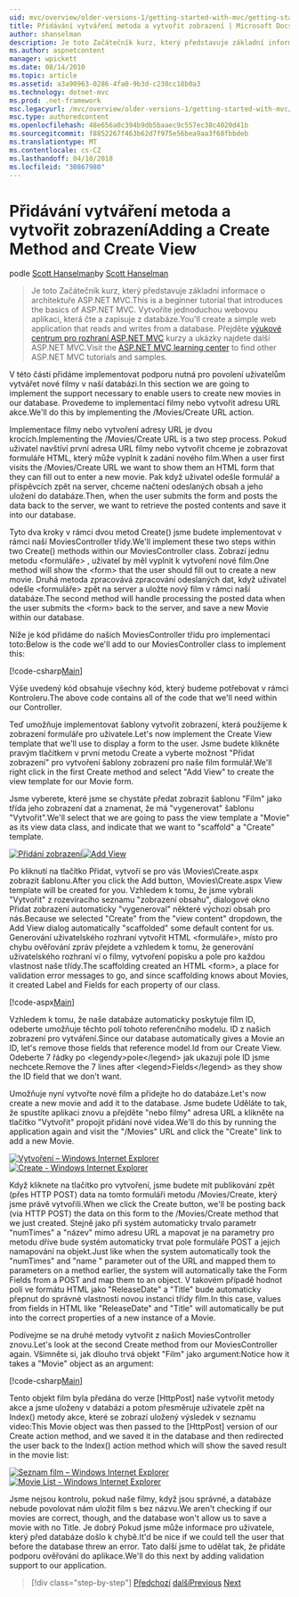 ```yaml
---
uid: mvc/overview/older-versions-1/getting-started-with-mvc/getting-started-with-mvc-part6
title: Přidávání vytváření metoda a vytvořit zobrazení | Microsoft Docs
author: shanselman
description: Je toto Začátečník kurz, který představuje základní informace o architektuře ASP.NET MVC. Vytvoření jednoduché webové aplikace, která čte a zapisuje z databáze.
ms.author: aspnetcontent
manager: wpickett
ms.date: 08/14/2010
ms.topic: article
ms.assetid: a3a90963-0286-4fa0-9b3d-c230cc18b0a3
ms.technology: dotnet-mvc
ms.prod: .net-framework
msc.legacyurl: /mvc/overview/older-versions-1/getting-started-with-mvc/getting-started-with-mvc-part6
msc.type: authoredcontent
ms.openlocfilehash: 48e656a0c394b9db5baaec9c557ec38c4020d41b
ms.sourcegitcommit: f8852267f463b62d7f975e56bea9aa3f68fbbdeb
ms.translationtype: MT
ms.contentlocale: cs-CZ
ms.lasthandoff: 04/10/2018
ms.locfileid: "30867980"
---
```

<a name="adding-a-create-method-and-create-view"></a><span data-ttu-id="6d38d-104">Přidávání vytváření metoda a vytvořit zobrazení</span><span class="sxs-lookup"><span data-stu-id="6d38d-104">Adding a Create Method and Create View</span></span>
====================
<span data-ttu-id="6d38d-105">podle [Scott Hanselman](https://github.com/shanselman)</span><span class="sxs-lookup"><span data-stu-id="6d38d-105">by [Scott Hanselman](https://github.com/shanselman)</span></span>

> <span data-ttu-id="6d38d-106">Je toto Začátečník kurz, který představuje základní informace o architektuře ASP.NET MVC.</span><span class="sxs-lookup"><span data-stu-id="6d38d-106">This is a beginner tutorial that introduces the basics of ASP.NET MVC.</span></span> <span data-ttu-id="6d38d-107">Vytvoříte jednoduchou webovou aplikaci, která čte a zapisuje z databáze.</span><span class="sxs-lookup"><span data-stu-id="6d38d-107">You'll create a simple web application that reads and writes from a database.</span></span> <span data-ttu-id="6d38d-108">Přejděte [výukové centrum pro rozhraní ASP.NET MVC](../../../index.md) kurzy a ukázky najdete další ASP.NET MVC.</span><span class="sxs-lookup"><span data-stu-id="6d38d-108">Visit the [ASP.NET MVC learning center](../../../index.md) to find other ASP.NET MVC tutorials and samples.</span></span>


<span data-ttu-id="6d38d-109">V této části přidáme implementovat podporu nutná pro povolení uživatelům vytvářet nové filmy v naší databázi.</span><span class="sxs-lookup"><span data-stu-id="6d38d-109">In this section we are going to implement the support necessary to enable users to create new movies in our database.</span></span> <span data-ttu-id="6d38d-110">Provedeme to implementací filmy nebo vytvořit adresu URL akce.</span><span class="sxs-lookup"><span data-stu-id="6d38d-110">We'll do this by implementing the /Movies/Create URL action.</span></span>

<span data-ttu-id="6d38d-111">Implementace filmy nebo vytvoření adresy URL je dvou krocích.</span><span class="sxs-lookup"><span data-stu-id="6d38d-111">Implementing the /Movies/Create URL is a two step process.</span></span> <span data-ttu-id="6d38d-112">Pokud uživatel navštíví první adresa URL filmy nebo vytvořit chceme je zobrazovat formuláře HTML, který může vyplnit k zadání nového film.</span><span class="sxs-lookup"><span data-stu-id="6d38d-112">When a user first visits the /Movies/Create URL we want to show them an HTML form that they can fill out to enter a new movie.</span></span> <span data-ttu-id="6d38d-113">Pak když uživatel odešle formulář a příspěvcích zpět na server, chceme načtení odeslaných obsah a jeho uložení do databáze.</span><span class="sxs-lookup"><span data-stu-id="6d38d-113">Then, when the user submits the form and posts the data back to the server, we want to retrieve the posted contents and save it into our database.</span></span>

<span data-ttu-id="6d38d-114">Tyto dva kroky v rámci dvou metod Create() jsme budete implementovat v rámci naší MoviesController třídy.</span><span class="sxs-lookup"><span data-stu-id="6d38d-114">We'll implement these two steps within two Create() methods within our MoviesController class.</span></span> <span data-ttu-id="6d38d-115">Zobrazí jednu metodu &lt;formuláře&gt; , uživatel by měl vyplnit k vytvoření nové film.</span><span class="sxs-lookup"><span data-stu-id="6d38d-115">One method will show the &lt;form&gt; that the user should fill out to create a new movie.</span></span> <span data-ttu-id="6d38d-116">Druhá metoda zpracovává zpracování odeslaných dat, když uživatel odešle &lt;formuláře&gt; zpět na server a uložte nový film v rámci naší databáze.</span><span class="sxs-lookup"><span data-stu-id="6d38d-116">The second method will handle processing the posted data when the user submits the &lt;form&gt; back to the server, and save a new Movie within our database.</span></span>

<span data-ttu-id="6d38d-117">Níže je kód přidáme do našich MoviesController třídu pro implementaci toto:</span><span class="sxs-lookup"><span data-stu-id="6d38d-117">Below is the code we'll add to our MoviesController class to implement this:</span></span>

[!code-csharp[Main](getting-started-with-mvc-part6/samples/sample1.cs)]

<span data-ttu-id="6d38d-118">Výše uvedený kód obsahuje všechny kód, který budeme potřebovat v rámci Kontroleru.</span><span class="sxs-lookup"><span data-stu-id="6d38d-118">The above code contains all of the code that we'll need within our Controller.</span></span>

<span data-ttu-id="6d38d-119">Teď umožňuje implementovat šablony vytvořit zobrazení, která použijeme k zobrazení formuláře pro uživatele.</span><span class="sxs-lookup"><span data-stu-id="6d38d-119">Let's now implement the Create View template that we'll use to display a form to the user.</span></span> <span data-ttu-id="6d38d-120">Jsme budete klikněte pravým tlačítkem v první metodu Create a vyberte možnost "Přidat zobrazení" pro vytvoření šablony zobrazení pro naše film formulář.</span><span class="sxs-lookup"><span data-stu-id="6d38d-120">We'll right click in the first Create method and select "Add View" to create the view template for our Movie form.</span></span>

<span data-ttu-id="6d38d-121">Jsme vyberete, které jsme se chystáte předat zobrazit šablonu "Film" jako třída jeho zobrazení dat a znamenat, že má "vygenerovat" šablonu "Vytvořit".</span><span class="sxs-lookup"><span data-stu-id="6d38d-121">We'll select that we are going to pass the view template a "Movie" as its view data class, and indicate that we want to "scaffold" a "Create" template.</span></span>

<span data-ttu-id="6d38d-122">[![Přidání zobrazení](getting-started-with-mvc-part6/_static/image2.png)](getting-started-with-mvc-part6/_static/image1.png)</span><span class="sxs-lookup"><span data-stu-id="6d38d-122">[![Add View](getting-started-with-mvc-part6/_static/image2.png)](getting-started-with-mvc-part6/_static/image1.png)</span></span>

<span data-ttu-id="6d38d-123">Po kliknutí na tlačítko Přidat, vytvoří se pro vás \Movies\Create.aspx zobrazit šablonu.</span><span class="sxs-lookup"><span data-stu-id="6d38d-123">After you click the Add button, \Movies\Create.aspx View template will be created for you.</span></span> <span data-ttu-id="6d38d-124">Vzhledem k tomu, že jsme vybrali "Vytvořit" z rozevíracího seznamu "zobrazení obsahu", dialogové okno Přidat zobrazení automaticky "vygeneroval" některé výchozí obsah pro nás.</span><span class="sxs-lookup"><span data-stu-id="6d38d-124">Because we selected "Create" from the "view content" dropdown, the Add View dialog automatically "scaffolded" some default content for us.</span></span> <span data-ttu-id="6d38d-125">Generování uživatelského rozhraní vytvořit HTML &lt;formuláře&gt;, místo pro chybu ověřování zpráv přejdete a vzhledem k tomu, že generování uživatelského rozhraní ví o filmy, vytvoření popisku a pole pro každou vlastnost naše třídy.</span><span class="sxs-lookup"><span data-stu-id="6d38d-125">The scaffolding created an HTML &lt;form&gt;, a place for validation error messages to go, and since scaffolding knows about Movies, it created Label and Fields for each property of our class.</span></span>

[!code-aspx[Main](getting-started-with-mvc-part6/samples/sample2.aspx)]

<span data-ttu-id="6d38d-126">Vzhledem k tomu, že naše databáze automaticky poskytuje film ID, odeberte umožňuje těchto polí tohoto referenčního modelu. ID z našich zobrazení pro vytváření.</span><span class="sxs-lookup"><span data-stu-id="6d38d-126">Since our database automatically gives a Movie an ID, let's remove those fields that reference model.Id from our Create View.</span></span> <span data-ttu-id="6d38d-127">Odeberte 7 řádky po &lt;legendy&gt;pole&lt;/legend&gt; jak ukazují pole ID jsme nechcete.</span><span class="sxs-lookup"><span data-stu-id="6d38d-127">Remove the 7 lines after &lt;legend&gt;Fields&lt;/legend&gt; as they show the ID field that we don't want.</span></span>

<span data-ttu-id="6d38d-128">Umožňuje nyní vytvořte nové film a přidejte ho do databáze.</span><span class="sxs-lookup"><span data-stu-id="6d38d-128">Let's now create a new movie and add it to the database.</span></span> <span data-ttu-id="6d38d-129">Jsme budete Uděláte to tak, že spustíte aplikaci znovu a přejděte "nebo filmy" adresa URL a klikněte na tlačítko "Vytvořit" propojit přidání nové videa.</span><span class="sxs-lookup"><span data-stu-id="6d38d-129">We'll do this by running the application again and visit the "/Movies" URL and click the "Create" link to add a new Movie.</span></span>

<span data-ttu-id="6d38d-130">[![Vytvoření – Windows Internet Explorer](getting-started-with-mvc-part6/_static/image4.png)](getting-started-with-mvc-part6/_static/image3.png)</span><span class="sxs-lookup"><span data-stu-id="6d38d-130">[![Create - Windows Internet Explorer](getting-started-with-mvc-part6/_static/image4.png)](getting-started-with-mvc-part6/_static/image3.png)</span></span>

<span data-ttu-id="6d38d-131">Když kliknete na tlačítko pro vytvoření, jsme budete mít publikování zpět (přes HTTP POST) data na tomto formuláři metodu /Movies/Create, který jsme právě vytvořili.</span><span class="sxs-lookup"><span data-stu-id="6d38d-131">When we click the Create button, we'll be posting back (via HTTP POST) the data on this form to the /Movies/Create method that we just created.</span></span> <span data-ttu-id="6d38d-132">Stejně jako při systém automaticky trvalo parametr "numTimes" a "název" mimo adresu URL a mapovat je na parametry pro metodu dříve bude systém automaticky trvat pole formuláře POST a jejich namapování na objekt.</span><span class="sxs-lookup"><span data-stu-id="6d38d-132">Just like when the system automatically took the "numTimes" and "name " parameter out of the URL and mapped them to parameters on a method earlier, the system will automatically take the Form Fields from a POST and map them to an object.</span></span> <span data-ttu-id="6d38d-133">V takovém případě hodnot polí ve formátu HTML jako "ReleaseDate" a "Title" bude automaticky přepnut do správné vlastnosti novou instanci třídy film.</span><span class="sxs-lookup"><span data-stu-id="6d38d-133">In this case, values from fields in HTML like "ReleaseDate" and "Title" will automatically be put into the correct properties of a new instance of a Movie.</span></span>

<span data-ttu-id="6d38d-134">Podívejme se na druhé metody vytvořit z našich MoviesController znovu.</span><span class="sxs-lookup"><span data-stu-id="6d38d-134">Let's look at the second Create method from our MoviesController again.</span></span> <span data-ttu-id="6d38d-135">Všimněte si, jak dlouho trvá objekt "Film" jako argument:</span><span class="sxs-lookup"><span data-stu-id="6d38d-135">Notice how it takes a "Movie" object as an argument:</span></span>

[!code-csharp[Main](getting-started-with-mvc-part6/samples/sample3.cs)]

<span data-ttu-id="6d38d-136">Tento objekt film byla předána do verze [HttpPost] naše vytvořit metody akce a jsme uloženy v databázi a potom přesměruje uživatele zpět na Index() metody akce, které se zobrazí uložený výsledek v seznamu video:</span><span class="sxs-lookup"><span data-stu-id="6d38d-136">This Movie object was then passed to the [HttpPost] version of our Create action method, and we saved it in the database and then redirected the user back to the Index() action method which will show the saved result in the movie list:</span></span>

<span data-ttu-id="6d38d-137">[![Seznam film – Windows Internet Explorer](getting-started-with-mvc-part6/_static/image6.png)](getting-started-with-mvc-part6/_static/image5.png)</span><span class="sxs-lookup"><span data-stu-id="6d38d-137">[![Movie List - Windows Internet Explorer](getting-started-with-mvc-part6/_static/image6.png)](getting-started-with-mvc-part6/_static/image5.png)</span></span>

<span data-ttu-id="6d38d-138">Jsme nejsou kontrolu, pokud naše filmy, když jsou správné, a databáze nebude povolovat nám uložit film s bez názvu.</span><span class="sxs-lookup"><span data-stu-id="6d38d-138">We aren't checking if our movies are correct, though, and the database won't allow us to save a movie with no Title.</span></span> <span data-ttu-id="6d38d-139">Je dobrý Pokud jsme může informace pro uživatele, který před databáze došlo k chybě.</span><span class="sxs-lookup"><span data-stu-id="6d38d-139">It'd be nice if we could tell the user that before the database threw an error.</span></span> <span data-ttu-id="6d38d-140">Tato další jsme to udělat tak, že přidáte podporu ověřování do aplikace.</span><span class="sxs-lookup"><span data-stu-id="6d38d-140">We'll do this next by adding validation support to our application.</span></span>

> [!div class="step-by-step"]
> <span data-ttu-id="6d38d-141">[Předchozí](getting-started-with-mvc-part5.md)
> [další](getting-started-with-mvc-part7.md)</span><span class="sxs-lookup"><span data-stu-id="6d38d-141">[Previous](getting-started-with-mvc-part5.md)
[Next](getting-started-with-mvc-part7.md)</span></span>
